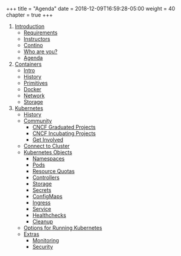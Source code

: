 +++
title = "Agenda"
date = 2018-12-09T16:59:28-05:00
weight = 40
chapter = true
+++
1. [Introduction](/intro-k8/introduction/index.html)
    * [Requirements](/intro-k8/introduction/requirements/)
    * [Instructors](/intro-k8/introduction/whoami/)
    * [Contino](/intro-k8/introduction/contino/)
    * [Who are you?](/intro-k8/introduction/)
    * [Agenda](/intro-k8/introduction/agenda/)
2. [Containers](/intro-k8/containers)
    * [Intro](/intro-k8/containers/intro)
    * [History](/intro-k8/containers/history)
    * [Primitives](/intro-k8/containers/primitives)
    * [Docker](/intro-k8/containers/docker)
    * [Network](/intro-k8/containers/network)
    * [Storage](/intro-k8/containers/storage)
3. [Kubernetes](/intro-k8/kubernetes/)
    * [History](/intro-k8/kubernetes/history)
    * [Community](/intro-k8/kubernetes/community)
        * [CNCF Graduated Projects](/intro-k8/kubernetes/community/projects_grad)
        * [CNCF Incubating Projects](/intro-k8/kubernetes/community/projects_inc)        
        * [Get Involved](/intro-k8/kubernetes/community/involvement)
    * [Connect to Cluster](/intro-k8/kubernetes/onnect)
    * [Kubernetes Objects](/intro-k8/kubernetes/objects)
        * [Namespaces](/intro-k8/kubernetes/objects/namespaces)
        * [Pods](/intro-k8/kubernetes/objects/pods)
        * [Resource Quotas](/intro-k8/kubernetes/objects/resource-quotas)
        * [Controllers](/intro-k8/kubernetes/objects/controllers)
        * [Storage](/intro-k8/kubernetes/objects/storage)
        * [Secrets](/intro-k8/kubernetes/objects/secrets)
        * [ConfigMaps](/intro-k8/kubernetes/objects/configmaps)
        * [Ingress](/intro-k8/kubernetes/objects/ingress)
        * [Service](/intro-k8/kubernetes/objects/services)
        * [Healthchecks](/intro-k8/kubernetes/objects/healthchecks)
        * [Cleanup](/intro-k8/kubernetes/objects/cleanup)
    * [Options for Running Kubernetes](/intro-k8/kubernetes/running)
    * [Extras](/intro-k8/kubernetes/extras)
        * [Monitoring](/intro-k8/kubernetes/extras/monitoring)
        * [Security](/intro-k8/kubernetes/extras/security)




